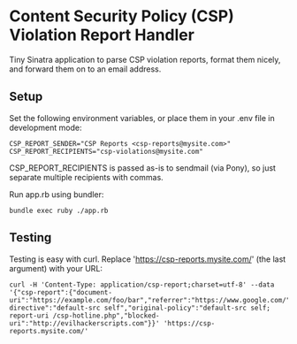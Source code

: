 # Content Security Policy (CSP) Violation Report Handler

Tiny Sinatra application to parse CSP violation reports,
format them nicely, and forward them on to an email address.

## Setup

Set the following environment variables, or place them in your
.env file in development mode:

    CSP_REPORT_SENDER="CSP Reports <csp-reports@mysite.com>"
    CSP_REPORT_RECIPIENTS="csp-violations@mysite.com"

CSP_REPORT_RECIPIENTS is passed as-is to sendmail (via Pony), so
just separate multiple recipients with commas.

Run app.rb using bundler:

    bundle exec ruby ./app.rb

## Testing

Testing is easy with curl. Replace 'https://csp-reports.mysite.com/'
(the last argument) with your URL:

    curl -H 'Content-Type: application/csp-report;charset=utf-8' --data '{"csp-report":{"document-uri":"https://example.com/foo/bar","referrer":"https://www.google.com/","violated-directive":"default-src self","original-policy":"default-src self; report-uri /csp-hotline.php","blocked-uri":"http://evilhackerscripts.com"}}' 'https://csp-reports.mysite.com/'
